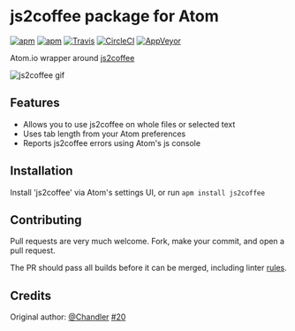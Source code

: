 # js2coffee package for Atom

[![apm](https://img.shields.io/apm/v/js2coffee.svg)](https://atom.io/packages/js2coffee)
[![apm](https://img.shields.io/apm/dm/js2coffee.svg)](https://atom.io/packages/js2coffee)
[![Travis](https://img.shields.io/travis/jdcrensh/atom-js2coffee.svg)](https://travis-ci.org/jdcrensh/atom-js2coffee)
[![CircleCI](https://img.shields.io/circleci/project/jdcrensh/atom-js2coffee.svg)](https://circleci.com/gh/jdcrensh/atom-js2coffee)
[![AppVeyor](https://ci.appveyor.com/api/projects/status/9klcrhye8alqfogt?svg=true)](https://ci.appveyor.com/project/jdcrensh/atom-js2coffee)


Atom.io wrapper around [js2coffee](https://github.com/js2coffee/js2coffee)

![js2coffee gif](https://raw.github.com/jdcrensh/atom-js2coffee/master/js2coffee.gif)

## Features

* Allows you to use js2coffee on whole files or selected text
* Uses tab length from your Atom preferences
* Reports js2coffee errors using Atom's js console

## Installation

Install 'js2coffee' via Atom's settings UI, or run `apm install js2coffee`

## Contributing

Pull requests are very much welcome. Fork, make your commit, and open a pull request.

The PR should pass all builds before it can be merged, including linter [rules](./coffeelint.json).

## Credits

Original author: [@Chandler](https://github.com/Chandler) [#20](https://github.com/jdcrensh/atom-js2coffee/issues/20)
